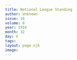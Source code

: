 ```yaml
---
title: National League Standing
author: Unknown
issue: 16
volume: 8
year: 1916
month: 32
day: V
tags:
layout: page.njk
image:
---
```



